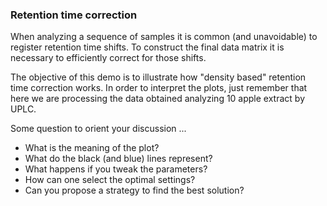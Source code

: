 ### Retention time correction
When analyzing a sequence of samples it is common (and unavoidable) to register retention time shifts. To construct the final data matrix it is necessary to efficiently correct for those shifts. 

The objective of this demo is to illustrate how "density based" retention time correction works. In order to interpret the plots, just remember that here we are processing the data obtained analyzing 10 apple extract by UPLC.

Some question to orient your discussion ...

* What is the meaning of the plot?
* What do the black (and blue) lines represent?
* What happens if you tweak the parameters?
* How can one select the optimal settings?
* Can you propose a strategy to find the best solution?



 
